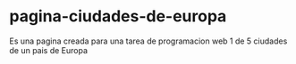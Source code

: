# pagina-ciudades-de-europa
Es una pagina creada para una tarea de programacion web 1 de 5 ciudades de un pais de Europa 

